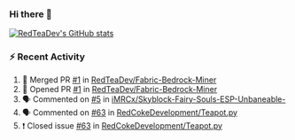 ### Hi there 👋

<!--
**RedTeaDev/RedTeaDev** is a ✨ _special_ ✨ repository because its `README.md` (this file) appears on your GitHub profile.

Here are some ideas to get you started:

- 🔭 I’m currently working on ...
- 🌱 I’m currently learning ...
- 👯 I’m looking to collaborate on ...
- 🤔 I’m looking for help with ...
- 💬 Ask me about ...
- 📫 How to reach me: ...
- 😄 Pronouns: ...
- ⚡ Fun fact: ...
-->
[![RedTeaDev's GitHub stats](https://github-readme-stats.vercel.app/api?username=RedTeaDev)](https://github.com/anuraghazra/github-readme-stats)

### :zap: Recent Activity

<!--START_SECTION:activity-->
1. 🎉 Merged PR [#1](https://github.com/RedTeaDev/Fabric-Bedrock-Miner/pull/1) in [RedTeaDev/Fabric-Bedrock-Miner](https://github.com/RedTeaDev/Fabric-Bedrock-Miner)
2. 💪 Opened PR [#1](https://github.com/RedTeaDev/Fabric-Bedrock-Miner/pull/1) in [RedTeaDev/Fabric-Bedrock-Miner](https://github.com/RedTeaDev/Fabric-Bedrock-Miner)
3. 🗣 Commented on [#5](https://github.com/iMRCx/Skyblock-Fairy-Souls-ESP-Unbaneable-/issues/5) in [iMRCx/Skyblock-Fairy-Souls-ESP-Unbaneable-](https://github.com/iMRCx/Skyblock-Fairy-Souls-ESP-Unbaneable-)
4. 🗣 Commented on [#63](https://github.com/RedCokeDevelopment/Teapot.py/issues/63) in [RedCokeDevelopment/Teapot.py](https://github.com/RedCokeDevelopment/Teapot.py)
5. ❗️ Closed issue [#63](https://github.com/RedCokeDevelopment/Teapot.py/issues/63) in [RedCokeDevelopment/Teapot.py](https://github.com/RedCokeDevelopment/Teapot.py)
<!--END_SECTION:activity-->
